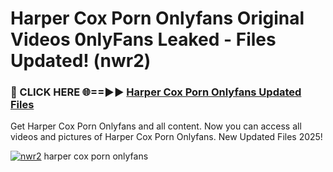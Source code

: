 # Harper Cox Porn Onlyfans Original Videos 0nlyFans Leaked - Files Updated! (nwr2)

<h3>🔴 CLICK HERE 🌐==►► <a href="https://tinyurl.com/2jnfzry5" rel="nofollow">Harper Cox Porn Onlyfans Updated Files</a></h3>

Get Harper Cox Porn Onlyfans and all content. Now you can access all videos and pictures of Harper Cox Porn Onlyfans. New Updated Files 2025!

[![nwr2](https://i.imgur.com/GyGTBgg.gif)](https://tinyurl.com/2jnfzry5)
harper cox porn onlyfans